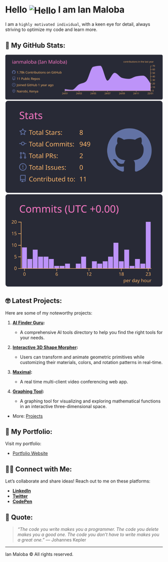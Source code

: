 # Hello <img src="https://github.com/ianmalobamwakha/IanMalobaMwakha/assets/127621186/00518ce9-89a3-4b6e-bdce-784d283c5f73" alt="Hello" style="width:40px; vertical-align:middle;"> I am Ian Maloba

I am a `highly motivated individual`, with a keen eye for detail, always striving to optimize my code and learn more.


## 🧐 My GitHub Stats:
![Profile Details](https://raw.githubusercontent.com/ianmaloba/Thickduck/master/profile-summary-card-output/dracula/0-profile-details.svg)
![Stats](https://raw.githubusercontent.com/ianmaloba/Thickduck/master/profile-summary-card-output/dracula/3-stats.svg)
![Productive Time](https://raw.githubusercontent.com/ianmaloba/Thickduck/master/profile-summary-card-output/dracula/4-productive-time.svg)


## 🤓 Latest Projects:
Here are some of my noteworthy projects:

1. **[AI Finder Guru](https://aifinderguru.com/):**
   - A comprehensive AI tools directory to help you find the right tools for your needs.

2. **[Interactive 3D Shape Morpher](https://codepen.io/ianmaloba/full/raBKXwb):**
   - Users can transform and animate geometric primitives while customizing their materials, colors, and rotation patterns in real-time.

3. **[Maximal](https://maximal.ianmaloba.com/):**
   - A real time multi-client video conferencing web app.

4. **[Graphing Tool](https://3dgrapher.ianmaloba.com/):**
   - A graphing tool for visualizing and exploring mathematical functions in an interactive three-dimensional space.

- More: [Projects](https://ianmaloba.com/#Projects)


## 💼 My Portfolio:
Visit my portfolio:
- [Portfolio Website](http://www.ianmaloba.com/)


## 🙋‍♂️ Connect with Me:
Let’s collaborate and share ideas! Reach out to me on these platforms:

- [**LinkedIn**](https://www.linkedin.com/in/ianmaloba/)
- [**Twitter**](https://twitter.com/malobaian)
- [**CodePen**](https://codepen.io/ianmaloba/pens/public)


## 📜 Quote:

>_“The code you write makes you a programmer. The code you delete makes you a good one. The code you don’t have to write makes you a great one.”_ — Johannes Kepler

---

Ian Maloba © All rights reserved.

